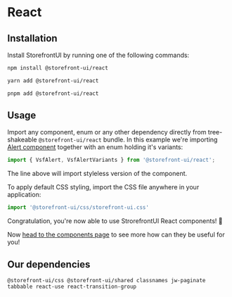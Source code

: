 # React

## Installation

Install StorefrontUI by running one of the following commands:


```bash
npm install @storefront-ui/react
```

```bash
yarn add @storefront-ui/react
```

```bash
pnpm add @storefront-ui/react
```

## Usage

Import any component, enum or any other dependency directly from tree-shakeable `@storefront-ui/react` bundle. In this example we're importing [Alert component](../react/components/alert.html) together with an enum holding it's variants:

```ts
import { VsfAlert, VsfAlertVariants } from '@storefront-ui/react';
```

The line above will import styleless version of the component.

To apply default CSS styling, import the CSS file anywhere in your application:

```ts
import '@storefront-ui/css/storefront-ui.css'
```

Congratulation, you're now able to use StrorefrontUI React components! :tada:

Now [head to the components page](../vue/components.html) to see more how can they be useful for you!

## Our dependencies

```
@storefront-ui/css @storefront-ui/shared classnames jw-paginate tabbable react-use react-transition-group
```
